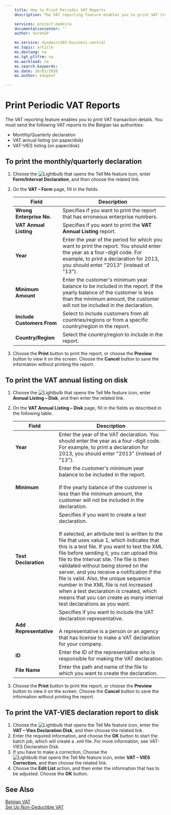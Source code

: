 ```yaml
---
    title: How to Print Periodic VAT Reports
    description: The VAT reporting feature enables you to print VAT transaction details. You must send three VAT reports to the Belgian tax authorities.

    services: project-madeira 
    documentationcenter: ''
    author: SorenGP

    ms.service: dynamics365-business-central
    ms.topic: article
    ms.devlang: na
    ms.tgt_pltfrm: na
    ms.workload: na
    ms.search.keywords:
    ms.date: 10/01/2020
    ms.author: edupont

---
```

# Print Periodic VAT Reports
The VAT reporting feature enables you to print VAT transaction details. You must send the following VAT reports to the Belgian tax authorities:  

- Monthly/Quarterly declaration  
- VAT annual listing (on paper/disk)  
- VAT-VIES listing (on paper/disk)  

## To print the monthly/quarterly declaration  

1.  Choose the ![Lightbulb that opens the Tell Me feature](../../media/ui-search/search_small.png "Tell me what you want to do") icon, enter **Form/Intervat Declaration**, and then choose the related link.  
2.  On the **VAT – Form** page, fill in the fields.  

    |Field|Description|  
    |------------------------------------|---------------------------------------|  
    |**Wrong Enterprise No.**|Specifies if you want to print the report that has erroneous enterprise numbers.|  
    |**VAT Annual Listing**|Specifies if you want to print the **VAT Annual Listing** report.|  
    |**Year**|Enter the year of the period for which you want to print the report. You should enter the year as a four-digit code. For example, to print a declaration for 2013, you should enter "2013" (instead of "13").|  
    |**Minimum Amount**|Enter the customer's minimum year balance to be included in the report. If the yearly balance of the customer is less than the minimum amount, the customer will not be included in the declaration.|  
    |**Include Customers From**|Select to include customers from all countries/regions or from a specific country/region in the report.|  
    |**Country/Region**|Select the country/region to include in the report.|  

3.  Choose the **Print** button to print the report, or choose the **Preview** button to view it on the screen. Choose the **Cancel** button to save the information without printing the report.  

## To print the VAT annual listing on disk  

1.  Choose the ![Lightbulb that opens the Tell Me feature](../../media/ui-search/search_small.png "Tell me what you want to do") icon, enter **Annual Listing – Disk**, and then enter the related link.  
2.  On the **VAT Annual Listing – Disk** page, fill in the fields as described in the following table.  

    |Field|Description|  
    |---------------------------------|---------------------------------------|  
    |**Year**|Enter the year of the VAT declaration. You should enter the year as a four-digit code. For example, to print a declaration for 2013, you should enter "2013" (instead of "13").|  
    |**Minimum**|Enter the customer's minimum year balance to be included in the report.<br /><br /> If the yearly balance of the customer is less than the minimum amount, the customer will not be included in the declaration.|  
    |**Test Declaration**|Specifies if you want to create a test declaration.<br /><br /> If selected, an attribute test is written to the file that uses value 1, which indicates that this is a test file. If you want to test the XML file before sending it, you can upload this file to the Intervat site. The file is then validated without being stored on the server, and you receive a notification if the file is valid. Also, the unique sequence number in the XML file is not increased when a test declaration is created, which means that you can create as many internal test declarations as you want.|  
    |**Add Representative**|Specifies if you want to include the VAT declaration representative.<br /><br /> A representative is a person or an agency that has license to make a VAT declaration for your company.|  
    |**ID**|Enter the ID of the representative who is responsible for making the VAT declaration.|  
    |**File Name**|Enter the path and name of the file to which you want to create the declaration.|  

3.  Choose the **Print** button to print the report, or choose the **Preview** button to view it on the screen. Choose the **Cancel** button to save the information without printing the report.  

## To print the VAT-VIES declaration report to disk  

1.  Choose the ![Lightbulb that opens the Tell Me feature](../../media/ui-search/search_small.png "Tell me what you want to do") icon, enter the **VAT – Vies Declaration Disk**, and then choose the related link.  
2.  Enter the required information, and choose the **OK** button to start the batch job, which will create a .xml file. For more information, see VAT- VIES Declaration Disk.  
3.  If you have to make a correction, Choose the ![Lightbulb that opens the Tell Me feature](../../media/ui-search/search_small.png "Tell me what you want to do") icon, enter **VAT – VIES Correction**, and then choose the related link.  
4.  Choose the **Edit List** action, and then enter the information that has to be adjusted. Choose the **OK** button.  

## See Also  
 [Belgian VAT](belgian-vat.md)   
 [Set Up Non-Deductible VAT](how-to-set-up-non-deductible-vat.md)
